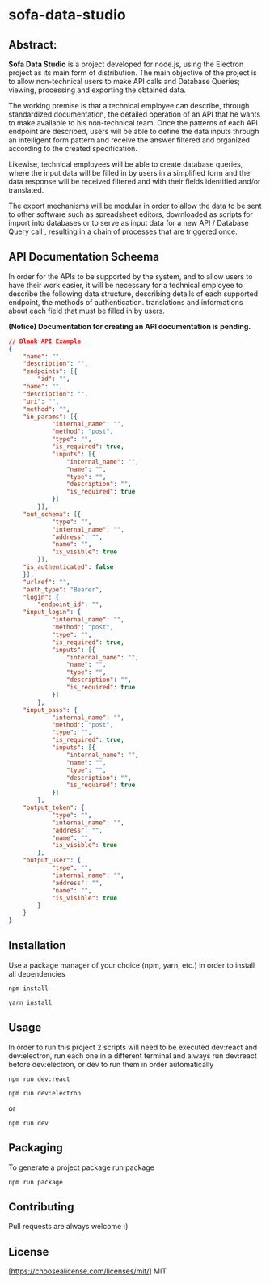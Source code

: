 sofa-data-studio
===

Abstract:
---


**Sofa Data Studio** is a project developed for node.js, using the Electron project as its main form of distribution. The main objective of the project is to allow non-technical users to make API calls and Database Queries; viewing, processing and exporting the obtained data.  
  
The working premise is that a technical employee can describe, through standardized documentation, the detailed operation of an API that he wants to make available to his non-technical team. Once the patterns of each API endpoint are described, users will be able to define the data inputs through an intelligent form pattern and receive the answer filtered and organized according to the created specification.

Likewise, technical employees will be able to create database queries, where the input data will be filled in by users in a simplified form and the data response will be received filtered and with their fields identified and/or translated.

The export mechanisms will be modular in order to allow the data to be sent to other software such as spreadsheet editors, downloaded as scripts for import into databases or to serve as input data for a new API / Database Query call , resulting in a chain of processes that are triggered once.


API Documentation Scheema
---
In order for the APIs to be supported by the system, and to allow users to have their work easier, it will be necessary for a technical employee to describe the following data structure, describing details of each supported endpoint, the methods of authentication. translations and informations about each field that must be filled in by users.

**(Notice) Documentation for creating an API documentation is pending.**

```json
// Blank API Example 
{
    "name": "",
    "description": "",
    "endpoints": [{
        "id": "",
	"name": "",
	"description": "",
	"uri": "",
	"method": "",
	"in_params": [{
            "internal_name": "",
            "method": "post",
            "type": "",
            "is_required": true,
            "inputs": [{
                "internal_name": "",
                "name": "",
                "type": "",
                "description": "",
                "is_required": true
            }]
        }],
	"out_schema": [{
            "type": "",
            "internal_name": "",
            "address": "",
            "name": "",
            "is_visible": true
        }],
	"is_authenticated": false
    }],
    "urlref": "",
    "auth_type": "Bearer",
    "login": {
        "endpoint_id": "",
	"input_login": {
            "internal_name": "",
            "method": "post",
            "type": "",
            "is_required": true,
            "inputs": [{
                "internal_name": "",
                "name": "",
                "type": "",
                "description": "",
                "is_required": true
            }]
        },
	"input_pass": {
            "internal_name": "",
            "method": "post",
            "type": "",
            "is_required": true,
            "inputs": [{
                "internal_name": "",
                "name": "",
                "type": "",
                "description": "",
                "is_required": true
            }]
        },
	"output_token": {
            "type": "",
            "internal_name": "",
            "address": "",
            "name": "",
            "is_visible": true
        },
	"output_user": {
            "type": "",
            "internal_name": "",
            "address": "",
            "name": "",
            "is_visible": true
        }
    }
}

```

Installation
---

Use a package manager of your choice (npm, yarn, etc.) in order to install all dependencies

```
npm install
```

```
yarn install
```
  
Usage
---

In order to run this project 2 scripts will need to be executed dev:react and dev:electron, run each one in a different terminal and always run dev:react before dev:electron, or dev to run them in order automatically

```
npm run dev:react
```
```
npm run dev:electron
```

or

```
npm run dev
```

Packaging
---
To generate a project package run package

```
npm run package
```

Contributing
---
Pull requests are always welcome :)

License
---
[https://choosealicense.com/licenses/mit/] MIT